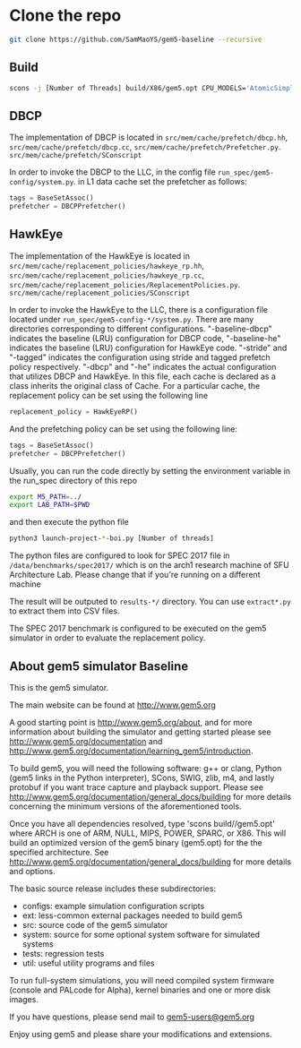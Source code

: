 # Clone the repo


```bash
git clone https://github.com/SamMaoYS/gem5-baseline --recursive
```

## Build

```bash
scons -j [Number of Threads] build/X86/gem5.opt CPU_MODELS='AtomicSimpleCPU,O3CPU,TimingSimpleCPU,MinorCPU'
```

## DBCP
The implementation of DBCP is located in `src/mem/cache/prefetch/dbcp.hh`, `src/mem/cache/prefetch/dbcp.cc`, `src/mem/cache/prefetch/Prefetcher.py`. `src/mem/cache/prefetch/SConscript`

In order to invoke the DBCP to the LLC, in the config file `run_spec/gem5-config/system.py`. in L1 data cache set the prefetcher as follows:

```python
tags = BaseSetAssoc()
prefetcher = DBCPPrefetcher()
```

## HawkEye
The implementation of the HawkEye is located in `src/mem/cache/replacement_policies/hawkeye_rp.hh`, `src/mem/cache/replacement_policies/hawkeye_rp.cc`, `src/mem/cache/replacement_policies/ReplacementPolicies.py`. `src/mem/cache/replacement_policies/SConscript`

In order to invoke the HawkEye to the LLC, there is a configuration file located under `run_spec/gem5-config-*/system.py`. There are many directories corresponding to different configurations. "-baseline-dbcp" indicates the baseline (LRU) configuration for DBCP code, "-baseline-he" indicates the baseline (LRU) configuration for HawkEye code. "-stride" and "-tagged" indicates the configuration using stride and tagged prefetch policy respectively. "-dbcp" and "-he" indicates the actual configuration that utilizes DBCP and HawkEye. In this file, each cache is declared as a class inherits the original class of Cache. For a particular cache, the replacement policy can be set using the following line

```python
replacement_policy = HawkEyeRP()
```

And the prefetching policy can be set using the following line:
```python
tags = BaseSetAssoc()
prefetcher = DBCPPrefetcher()
```

Usually, you can run the code directly by setting the environment variable in the run_spec directory of this repo

```bash
export M5_PATH=../
export LAB_PATH=$PWD
```

and then execute the python file

```bash
python3 launch-project-*-boi.py [Number of threads]
```

The python files are configured to look for SPEC 2017 file in `/data/benchmarks/spec2017/` which is on the arch1 research machine of SFU Architecture Lab. Please change that if you're running on a different machine

The result will be outputed to `results-*/` directory. You can use `extract*.py` to extract them into CSV files.

The SPEC 2017 benchmark is configured to be executed on the gem5 simulator in order to evaluate the replacement policy.


## About gem5 simulator Baseline
This is the gem5 simulator.

The main website can be found at http://www.gem5.org

A good starting point is http://www.gem5.org/about, and for
more information about building the simulator and getting started
please see http://www.gem5.org/documentation and
http://www.gem5.org/documentation/learning_gem5/introduction.

To build gem5, you will need the following software: g++ or clang,
Python (gem5 links in the Python interpreter), SCons, SWIG, zlib, m4,
and lastly protobuf if you want trace capture and playback
support. Please see http://www.gem5.org/documentation/general_docs/building
for more details concerning the minimum versions of the aforementioned tools.

Once you have all dependencies resolved, type 'scons
build/<ARCH>/gem5.opt' where ARCH is one of ARM, NULL, MIPS, POWER, SPARC,
or X86. This will build an optimized version of the gem5 binary (gem5.opt)
for the the specified architecture. See
http://www.gem5.org/documentation/general_docs/building for more details and
options.

The basic source release includes these subdirectories:
   - configs: example simulation configuration scripts
   - ext: less-common external packages needed to build gem5
   - src: source code of the gem5 simulator
   - system: source for some optional system software for simulated systems
   - tests: regression tests
   - util: useful utility programs and files

To run full-system simulations, you will need compiled system firmware
(console and PALcode for Alpha), kernel binaries and one or more disk
images.

If you have questions, please send mail to gem5-users@gem5.org

Enjoy using gem5 and please share your modifications and extensions.
